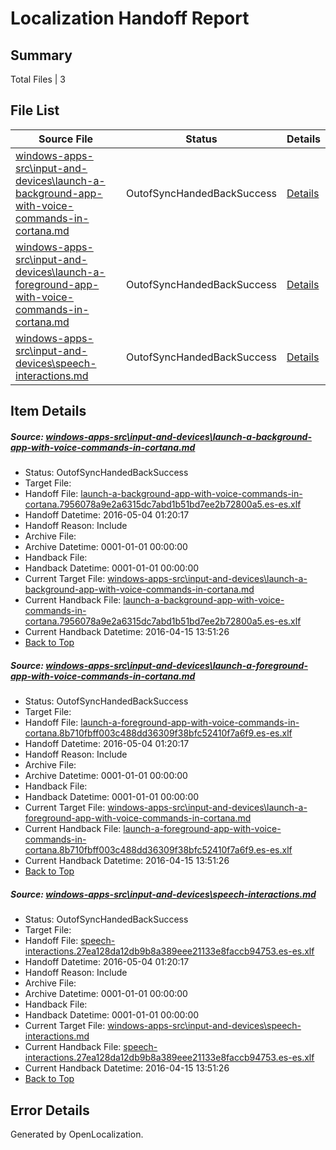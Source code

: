 # <a name='report-top'></a> Localization Handoff Report

## Summary
 Total Files | 3

## File List
 Source File | Status | Details 
 ----------- | ------ | ------- 
 [windows-apps-src\input-and-devices\launch-a-background-app-with-voice-commands-in-cortana.md](https://github.com/Microsoft/windows-apps/blob/7cbea3c4e784fe024aef953e3ea757dad6c5e3b8/windows-apps-src/input-and-devices/launch-a-background-app-with-voice-commands-in-cortana.md) | OutofSyncHandedBackSuccess | [Details](#0ca01b7102a664b6164f779bb8b520b1890086d12886)
 [windows-apps-src\input-and-devices\launch-a-foreground-app-with-voice-commands-in-cortana.md](https://github.com/Microsoft/windows-apps/blob/7cbea3c4e784fe024aef953e3ea757dad6c5e3b8/windows-apps-src/input-and-devices/launch-a-foreground-app-with-voice-commands-in-cortana.md) | OutofSyncHandedBackSuccess | [Details](#aa4d71525d4a41382b8bbe123ca1fa830a4fc7202887)
 [windows-apps-src\input-and-devices\speech-interactions.md](https://github.com/Microsoft/windows-apps/blob/7cbea3c4e784fe024aef953e3ea757dad6c5e3b8/windows-apps-src/input-and-devices/speech-interactions.md) | OutofSyncHandedBackSuccess | [Details](#4036e3679ce553bf1108d70ade6745087c28e8352896)

## Item Details
##### <a name='0ca01b7102a664b6164f779bb8b520b1890086d12886'></a> Source: [windows-apps-src\input-and-devices\launch-a-background-app-with-voice-commands-in-cortana.md](https://github.com/Microsoft/windows-apps/blob/7cbea3c4e784fe024aef953e3ea757dad6c5e3b8/windows-apps-src/input-and-devices/launch-a-background-app-with-voice-commands-in-cortana.md)
* Status: OutofSyncHandedBackSuccess
* Target File: 
* Handoff File: [launch-a-background-app-with-voice-commands-in-cortana.7956078a9e2a6315dc7abd1b51bd7ee2b72800a5.es-es.xlf](https://github.com/Microsoft/WDG.handoff/blob/98d0ef45c58f9e0b6babe21688e9d639ad7482c6/ol-handoff/Microsoft/windows-apps.es-es/master/launch-a-background-app-with-voice-commands-in-cortana.7956078a9e2a6315dc7abd1b51bd7ee2b72800a5.es-es.xlf)
* Handoff Datetime: 2016-05-04 01:20:17
* Handoff Reason: Include
* Archive File: 
* Archive Datetime: 0001-01-01 00:00:00
* Handback File: 
* Handback Datetime: 0001-01-01 00:00:00
* Current Target File: [windows-apps-src\input-and-devices\launch-a-background-app-with-voice-commands-in-cortana.md](https://github.com/Microsoft/windows-apps.es-es/blob/2fc4e3dd77794ecd0126027e25d1bd8f0b53f10f/windows-apps-src/input-and-devices/launch-a-background-app-with-voice-commands-in-cortana.md)
* Current Handback File: [launch-a-background-app-with-voice-commands-in-cortana.7956078a9e2a6315dc7abd1b51bd7ee2b72800a5.es-es.xlf](https://github.com/Microsoft/WDG.handback/blob/85886dfea9b9dfc1a03c6b2f970443bc94a0f2b1/ol-handback/Microsoft/windows-apps.es-es/master/launch-a-background-app-with-voice-commands-in-cortana.7956078a9e2a6315dc7abd1b51bd7ee2b72800a5.es-es.xlf)
* Current Handback Datetime: 2016-04-15 13:51:26
* [Back to Top](#report-top)

##### <a name='aa4d71525d4a41382b8bbe123ca1fa830a4fc7202887'></a> Source: [windows-apps-src\input-and-devices\launch-a-foreground-app-with-voice-commands-in-cortana.md](https://github.com/Microsoft/windows-apps/blob/7cbea3c4e784fe024aef953e3ea757dad6c5e3b8/windows-apps-src/input-and-devices/launch-a-foreground-app-with-voice-commands-in-cortana.md)
* Status: OutofSyncHandedBackSuccess
* Target File: 
* Handoff File: [launch-a-foreground-app-with-voice-commands-in-cortana.8b710fbff003c488dd36309f38bfc52410f7a6f9.es-es.xlf](https://github.com/Microsoft/WDG.handoff/blob/98d0ef45c58f9e0b6babe21688e9d639ad7482c6/ol-handoff/Microsoft/windows-apps.es-es/master/launch-a-foreground-app-with-voice-commands-in-cortana.8b710fbff003c488dd36309f38bfc52410f7a6f9.es-es.xlf)
* Handoff Datetime: 2016-05-04 01:20:17
* Handoff Reason: Include
* Archive File: 
* Archive Datetime: 0001-01-01 00:00:00
* Handback File: 
* Handback Datetime: 0001-01-01 00:00:00
* Current Target File: [windows-apps-src\input-and-devices\launch-a-foreground-app-with-voice-commands-in-cortana.md](https://github.com/Microsoft/windows-apps.es-es/blob/2fc4e3dd77794ecd0126027e25d1bd8f0b53f10f/windows-apps-src/input-and-devices/launch-a-foreground-app-with-voice-commands-in-cortana.md)
* Current Handback File: [launch-a-foreground-app-with-voice-commands-in-cortana.8b710fbff003c488dd36309f38bfc52410f7a6f9.es-es.xlf](https://github.com/Microsoft/WDG.handback/blob/85886dfea9b9dfc1a03c6b2f970443bc94a0f2b1/ol-handback/Microsoft/windows-apps.es-es/master/launch-a-foreground-app-with-voice-commands-in-cortana.8b710fbff003c488dd36309f38bfc52410f7a6f9.es-es.xlf)
* Current Handback Datetime: 2016-04-15 13:51:26
* [Back to Top](#report-top)

##### <a name='4036e3679ce553bf1108d70ade6745087c28e8352896'></a> Source: [windows-apps-src\input-and-devices\speech-interactions.md](https://github.com/Microsoft/windows-apps/blob/7cbea3c4e784fe024aef953e3ea757dad6c5e3b8/windows-apps-src/input-and-devices/speech-interactions.md)
* Status: OutofSyncHandedBackSuccess
* Target File: 
* Handoff File: [speech-interactions.27ea128da12db9b8a389eee21133e8faccb94753.es-es.xlf](https://github.com/Microsoft/WDG.handoff/blob/98d0ef45c58f9e0b6babe21688e9d639ad7482c6/ol-handoff/Microsoft/windows-apps.es-es/master/speech-interactions.27ea128da12db9b8a389eee21133e8faccb94753.es-es.xlf)
* Handoff Datetime: 2016-05-04 01:20:17
* Handoff Reason: Include
* Archive File: 
* Archive Datetime: 0001-01-01 00:00:00
* Handback File: 
* Handback Datetime: 0001-01-01 00:00:00
* Current Target File: [windows-apps-src\input-and-devices\speech-interactions.md](https://github.com/Microsoft/windows-apps.es-es/blob/2fc4e3dd77794ecd0126027e25d1bd8f0b53f10f/windows-apps-src/input-and-devices/speech-interactions.md)
* Current Handback File: [speech-interactions.27ea128da12db9b8a389eee21133e8faccb94753.es-es.xlf](https://github.com/Microsoft/WDG.handback/blob/85886dfea9b9dfc1a03c6b2f970443bc94a0f2b1/ol-handback/Microsoft/windows-apps.es-es/master/speech-interactions.27ea128da12db9b8a389eee21133e8faccb94753.es-es.xlf)
* Current Handback Datetime: 2016-04-15 13:51:26
* [Back to Top](#report-top)


## Error Details

Generated by OpenLocalization.
